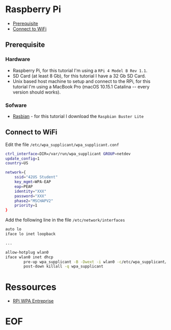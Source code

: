 # Raspberry Pi

* [Prerequisite](#prerequisite)
* [Connect to WiFi](#connect-to-wifi)

## Prerequisite

### Hardware
* Raspberry Pi, for this tutorial I'm using a `RPi 4 Model B Rev 1.1`.
* SD Card (at least 8 Gb), for this tutorial I have a 32 Gb SD Card.
* Unix based host machine to setup and connect to the RPi, for this tutorial I'm using a MacBook Pro (macOS 10.15.1 Catalina -- every version should works).

### Sofware
* [Rasbian](https://www.raspberrypi.org/downloads/raspbian/) - for this tutorial I download the `Raspbian Buster Lite`

## Connect to WiFi
Edit the file `/etc/wpa_supplicant/wpa_supplicant.conf`
```sh
ctrl_interface=DIR=/var/run/wpa_supplicant GROUP=netdev
update_config=1
country=US

network={
	ssid="42US Student"
	key_mgmt=WPA-EAP
	eap=PEAP
	identity="XXX"
	password="XXX"
	phase2="MSCHAPV2"
	priority=1
}
```

Add the following line in the file `/etc/network/interfaces`
```sh
auto lo
iface lo inet loopback

...

allow-hotplug wlan0
iface wlan0 inet dhcp
        pre-up wpa_supplicant -B -Dwext -i wlan0 -c/etc/wpa_supplicant/wpa_supplicant.conf
        post-down killall -q wpa_supplicant
```

# Ressources
* [RPi WPA Entreprise](https://www.raspberrypi.org/forums/viewtopic.php?p=353961#p353961)

# EOF
